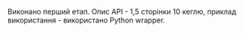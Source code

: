 Виконано перший етап. Опис API - 1,5 сторінки 10 кеглю, приклад використання - використано Python wrapper.
